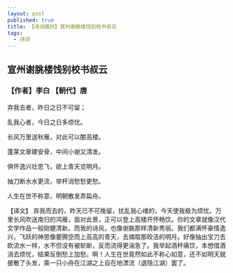```yaml
---
layout: post
published: true
title: 【诗词摘抄】宣州谢朓楼饯别校书叔云
tags:
  - 诗词
---
```

## 宣州谢朓楼饯别校书叔云
### 【作者】李白 【朝代】唐

弃我去者，昨日之日不可留；

乱我心者，今日之日多烦忧。

长风万里送秋雁，对此可以酣高楼。

蓬莱文章建安骨，中间小谢又清发。

俱怀逸兴壮思飞，欲上青天览明月。

抽刀断水水更流，举杯消愁愁更愁。

人生在世不称意，明朝散发弄扁舟。

【译文】
弃我而去的，昨天已不可挽留，扰乱我心绪的，今天使我极为烦忧。万里长风吹送南归的鸿雁，面对此景，正可以登上高楼开怀畅饮。你的文章就像汉代文学作品一般刚健清新。而我的诗风，也像谢朓那样清新秀丽。我们都满怀豪情逸兴，飞跃的神思像要腾空而上高高的青天，去摘取那皎洁的明月。好像抽出宝刀去砍流水一样，水不但没有被斩断，反而流得更湍急了。我举起酒杯痛饮，本想借酒消去烦忧，结果反倒愁上加愁。啊！人生在世竟然如此不称心如意，还不如明天就披散了头发，乘一只小舟在江湖之上自在地漂流（退隐江湖）罢了。